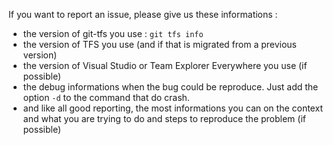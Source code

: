 If you want to report an issue, please give us these informations :
- the version of git-tfs you use : `git tfs info`
- the version of TFS you use (and if that is migrated from a previous version)
- the version of Visual Studio or Team Explorer Everywhere you use (if possible)
- the debug informations when the bug could be reproduce. Just add the option `-d` to the command that do crash.
- and like all good reporting, the most informations you can on the context and what you are trying to do and steps to reproduce the problem (if possible)
